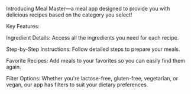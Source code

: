 Introducing Meal Master—a meal app designed to provide you with delicious recipes based on the category you select!

Key Features:

Ingredient Details: Access all the ingredients you need for each recipe.

Step-by-Step Instructions: Follow detailed steps to prepare your meals.

Favorite Recipes: Add meals to your favorites so you can easily find them again.

Filter Options: Whether you're lactose-free, gluten-free, vegetarian, or vegan, our app has filters to suit your dietary preferences.
